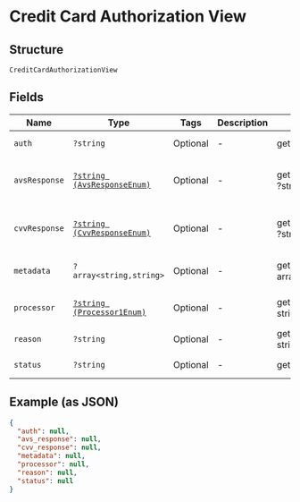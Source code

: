 
# Credit Card Authorization View

## Structure

`CreditCardAuthorizationView`

## Fields

| Name | Type | Tags | Description | Getter | Setter |
|  --- | --- | --- | --- | --- | --- |
| `auth` | `?string` | Optional | - | getAuth(): ?string | setAuth(?string auth): void |
| `avsResponse` | [`?string (AvsResponseEnum)`](../../doc/models/avs-response-enum.md) | Optional | - | getAvsResponse(): ?string | setAvsResponse(?string avsResponse): void |
| `cvvResponse` | [`?string (CvvResponseEnum)`](../../doc/models/cvv-response-enum.md) | Optional | - | getCvvResponse(): ?string | setCvvResponse(?string cvvResponse): void |
| `metadata` | `?array<string,string>` | Optional | - | getMetadata(): ?array | setMetadata(?array metadata): void |
| `processor` | [`?string (Processor1Enum)`](../../doc/models/processor-1-enum.md) | Optional | - | getProcessor(): ?string | setProcessor(?string processor): void |
| `reason` | `?string` | Optional | - | getReason(): ?string | setReason(?string reason): void |
| `status` | `?string` | Optional | - | getStatus(): ?string | setStatus(?string status): void |

## Example (as JSON)

```json
{
  "auth": null,
  "avs_response": null,
  "cvv_response": null,
  "metadata": null,
  "processor": null,
  "reason": null,
  "status": null
}
```


